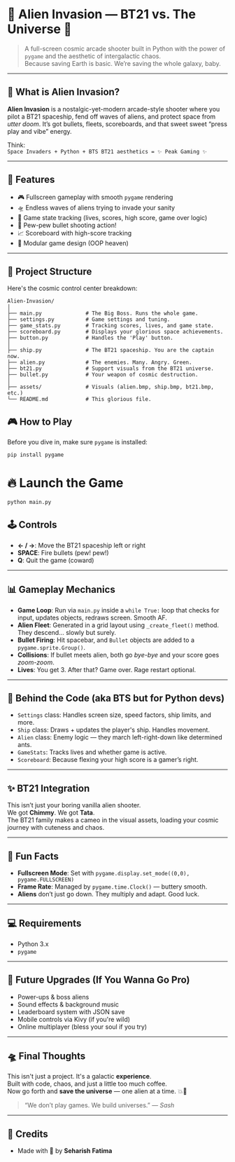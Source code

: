 # 👾 Alien Invasion — BT21 vs. The Universe 👾

> A full-screen cosmic arcade shooter built in Python with the power of `pygame` and the aesthetic of intergalactic chaos.  
> Because saving Earth is basic. We’re saving the whole galaxy, baby.

---

## 🌟 What is Alien Invasion?

**Alien Invasion** is a nostalgic-yet-modern arcade-style shooter where you pilot a BT21 spaceship, fend off waves of aliens, and protect space from _utter doom_. It’s got bullets, fleets, scoreboards, and that sweet sweet “press play and vibe” energy.

Think:  
`Space Invaders + Python + BTS BT21 aesthetics = ✨ Peak Gaming ✨`

---

## 🚀 Features

- 🎮 Fullscreen gameplay with smooth `pygame` rendering
- 🛸 Endless waves of aliens trying to invade your sanity
- 🧠 Game state tracking (lives, scores, high score, game over logic)
- 🔫 Pew-pew bullet shooting action!
- 📈 Scoreboard with high-score tracking
- 🧪 Modular game design (OOP heaven)

---

## 🧩 Project Structure

Here's the cosmic control center breakdown:

```plaintext
Alien-Invasion/
│
├── main.py              # The Big Boss. Runs the whole game.
├── settings.py          # Game settings and tuning.
├── game_stats.py        # Tracking scores, lives, and game state.
├── scoreboard.py        # Displays your glorious space achievements.
├── button.py            # Handles the 'Play' button.
│
├── ship.py              # The BT21 spaceship. You are the captain now.
├── alien.py             # The enemies. Many. Angry. Green.
├── bt21.py              # Support visuals from the BT21 universe.
├── bullet.py            # Your weapon of cosmic destruction.
│
├── assets/              # Visuals (alien.bmp, ship.bmp, bt21.bmp, etc.)
└── README.md            # This glorious file.
```

## 🎮 How to Play

Before you dive in, make sure `pygame` is installed:

```bash
pip install pygame
```

# 🔥 Launch the Game

```bash
python main.py
```

## 🕹 Controls

- **← / →**: Move the BT21 spaceship left or right
- **SPACE**: Fire bullets (pew! pew!)
- **Q**: Quit the game (coward)

---

## 📊 Gameplay Mechanics

- **Game Loop**: Run via `main.py` inside a `while True:` loop that checks for input, updates objects, redraws screen. Smooth AF.
- **Alien Fleet**: Generated in a grid layout using `_create_fleet()` method. They descend... slowly but surely.
- **Bullet Firing**: Hit spacebar, and `Bullet` objects are added to a `pygame.sprite.Group()`.
- **Collisions**: If bullet meets alien, both go _bye-bye_ and your score goes _zoom-zoom_.
- **Lives**: You get 3. After that? Game over. Rage restart optional.

---

## 💅 Behind the Code (aka BTS but for Python devs)

- `Settings` class: Handles screen size, speed factors, ship limits, and more.
- `Ship` class: Draws + updates the player's ship. Handles movement.
- `Alien` class: Enemy logic — they march left-right-down like determined ants.
- `GameStats`: Tracks lives and whether game is active.
- `Scoreboard`: Because flexing your high score is a gamer’s right.

---

## ✨ BT21 Integration

This isn’t just your boring vanilla alien shooter.  
We got **Chimmy**. We got **Tata**.  
The BT21 family makes a cameo in the visual assets, loading your cosmic journey with cuteness and chaos.

---

## 🧠 Fun Facts

- **Fullscreen Mode**: Set with `pygame.display.set_mode((0,0), pygame.FULLSCREEN)`
- **Frame Rate**: Managed by `pygame.time.Clock()` — buttery smooth.
- **Aliens** don’t just go down. They multiply and adapt. Good luck.

---

## 💻 Requirements

- Python 3.x
- `pygame`

---

## 🤖 Future Upgrades (If You Wanna Go Pro)

- Power-ups & boss aliens
- Sound effects & background music
- Leaderboard system with JSON save
- Mobile controls via Kivy (if you're wild)
- Online multiplayer (bless your soul if you try)

---

## 🛸 Final Thoughts

This isn't just a project. It's a galactic **experience**.  
Built with code, chaos, and just a little too much coffee.  
Now go forth and **save the universe** — one alien at a time. 💥🌌

> “We don’t play games. We build universes.” — _Sash_

---

## 🧁 Credits

- Made with 💜 by **Seharish Fatima**

